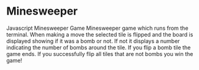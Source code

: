 # Minesweeper
Javascript Minesweeper Game
Minesweeper game which runs from the terminal. When making a move the selected tile is flipped and the board is displayed showing if it was a bomb or not. If not it displays a number indicating the number of bombs around the tile. If you flip a bomb tile the game ends. If you successfully flip all tiles that are not bombs you win the game!
